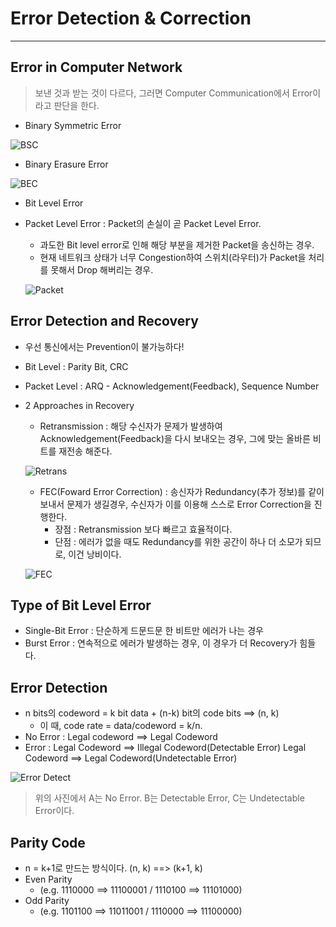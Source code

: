 # Error Detection & Correction
---
## Error in Computer Network
> 보낸 것과 받는 것이 다르다, 그러면 Computer Communication에서 Error이라고 판단을 한다.
- Binary Symmetric Error  

![BSC](https://user-images.githubusercontent.com/71700079/114365286-5016f600-9bb5-11eb-86a0-54ff60cefe78.PNG)   

- Binary Erasure Error  

![BEC](https://user-images.githubusercontent.com/71700079/114365304-54dbaa00-9bb5-11eb-8fdd-e03cface5663.PNG)  

- Bit Level Error
- Packet Level Error : Packet의 손실이 곧 Packet Level Error.
  - 과도한 Bit level error로 인해 해당 부분을 제거한 Packet을 송신하는 경우.
  - 현재 네트워크 상태가 너무 Congestion하여 스위치(라우터)가 Packet을 처리를 못해서 Drop 해버리는 경우.  
  
  ![Packet](https://user-images.githubusercontent.com/71700079/114365542-88b6cf80-9bb5-11eb-9ab6-54bd7f70b96f.PNG)  

## Error Detection and Recovery
- 우선 통신에서는 Prevention이 불가능하다!
- Bit Level : Parity Bit, CRC
- Packet Level : ARQ - Acknowledgement(Feedback), Sequence Number
- 2 Approaches in Recovery
  - Retransmission : 해당 수신자가 문제가 발생하여 Acknowledgement(Feedback)을 다시 보내오는 경우, 그에 맞는 올바른 비트를 재전송 해준다.   
  
  ![Retrans](https://user-images.githubusercontent.com/71700079/114365818-cae01100-9bb5-11eb-9b76-132791b43bd9.PNG)  

  - FEC(Foward Error Correction) : 송신자가 Redundancy(추가 정보)를 같이 보내서 문제가 생길경우, 수신자가 이를 이용해 스스로 Error Correction을 진행한다.
    - 장점 : Retransmission 보다 빠르고 효율적이다.
    - 단점 : 에러가 없을 때도 Redundancy를 위한 공간이 하나 더 소모가 되므로, 이건 낭비이다.
  
  ![FEC](https://user-images.githubusercontent.com/71700079/114365835-d03d5b80-9bb5-11eb-9a08-aec97360b01d.PNG)  

## Type of Bit Level Error
- Single-Bit Error : 단순하게 드문드문 한 비트만 에러가 나는 경우
- Burst Error : 연속적으로 에러가 발생하는 경우, 이 경우가 더 Recovery가 힘들다.

## Error Detection
- n bits의 codeword = k bit data + (n-k) bit의 code bits ==> (n, k)
    - 이 때, code rate = data/codeword = k/n.
- No Error : Legal codeword ==> Legal Codeword
- Error : Legal Codeword ==> Illegal Codeword(Detectable Error)
          Legal Codeword ==> Legal Codeword(Undetectable Error)  

![Error Detect](https://user-images.githubusercontent.com/71700079/114366548-85701380-9bb6-11eb-806c-996518b1fd2a.PNG)  

>위의 사진에서 A는 No Error. B는 Detectable Error, C는 Undetectable Error이다.

## Parity Code
- n = k+1로 만드는 방식이다. (n, k) ==> (k+1, k)
- Even Parity
  - (e.g. 1110000 ==> 11100001 / 1110100 ==> 11101000) 
- Odd Parity
  - (e.g. 1101100 ==> 11011001 / 1110000 ==> 11100000)
